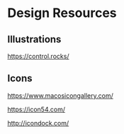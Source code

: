 # Design Resources #





## Illustrations ##

https://control.rocks/










## Icons ##

https://www.macosicongallery.com/

https://icon54.com/

http://icondock.com/
